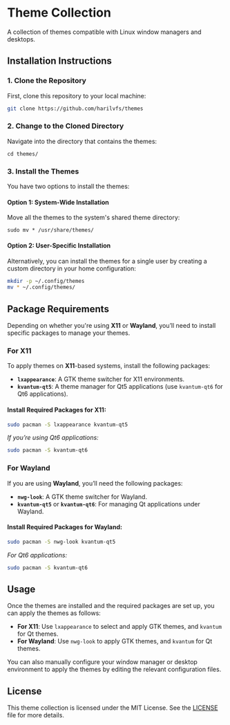 # Theme Collection

A collection of themes compatible with Linux window managers and desktops.

## Installation Instructions

### 1. Clone the Repository
First, clone this repository to your local machine:
```bash
git clone https://github.com/harilvfs/themes
```

### 2. Change to the Cloned Directory
Navigate into the directory that contains the themes:
```
cd themes/
```

### 3. Install the Themes

You have two options to install the themes:

#### Option 1: System-Wide Installation
Move all the themes to the system's shared theme directory:
```
sudo mv * /usr/share/themes/
```

#### Option 2: User-Specific Installation
Alternatively, you can install the themes for a single user by creating a custom directory in your home configuration:
```bash
mkdir -p ~/.config/themes
mv * ~/.config/themes/
```

## Package Requirements

Depending on whether you're using **X11** or **Wayland**, you’ll need to install specific packages to manage your themes.

### For X11

To apply themes on **X11**-based systems, install the following packages:

- **`lxappearance`**: A GTK theme switcher for X11 environments.
- **`kvantum-qt5`**: A theme manager for Qt5 applications (use `kvantum-qt6` for Qt6 applications).

#### Install Required Packages for X11:
```bash
sudo pacman -S lxappearance kvantum-qt5
```

*If you’re using Qt6 applications:*
```bash
sudo pacman -S kvantum-qt6
```

### For Wayland

If you are using **Wayland**, you’ll need the following packages:

- **`nwg-look`**: A GTK theme switcher for Wayland.
- **`kvantum-qt5`** or **`kvantum-qt6`**: For managing Qt applications under Wayland.

#### Install Required Packages for Wayland:
```bash
sudo pacman -S nwg-look kvantum-qt5
```

*For Qt6 applications:*
```bash
sudo pacman -S kvantum-qt6
```

## Usage

Once the themes are installed and the required packages are set up, you can apply the themes as follows:

- **For X11**: Use `lxappearance` to select and apply GTK themes, and `kvantum` for Qt themes.
- **For Wayland**: Use `nwg-look` to apply GTK themes, and `kvantum` for Qt themes.

You can also manually configure your window manager or desktop environment to apply the themes by editing the relevant configuration files.

## License

This theme collection is licensed under the MIT License. See the [LICENSE](./LICENSE) file for more details.
